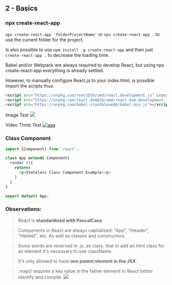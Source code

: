 ## 2 - Basics

### npx create-react-app

```npx create-react-app 'folderProjectName'``` or ```npx create-react-app .``` to use the current folder for the project.

Is also possible to use ```npm install -g create-react-app``` and then just ```create-react-app .``` to decrease the loading time.

Babel and/or Webpack are always required to develop React, but using npx create-react-app everything is already settled.

However, to manually configure React.js to your index.html, is possible import the scripts thus:

```html
<script src="https://unpkg.com/react@16/umd/react.development.js" crossorigin></script>
<script src="https://unpkg.com/react-dom@16/umd/react-dom.development.js" crossorigin></script>
<script src="https://unpkg.com/babel-standalone@6/babel.min.js"></script>
```
Image Test ![](https://i.imgur.com/j4zBXdN.png)

Video Thmb Test
[![aaa](https://i.ytimg.com/an_webp/Ohf0wDJp9O4/mqdefault_6s.webp?du=3000&sqp=CKCz_YUG&rs=AOn4CLCjIcdyrWzG52b9mPhdo72DfKEAKg)](https://www.youtube.com/watch?v=YOUTUBE_VIDEO_ID_HERE)


### Class Component

```javascript
import {Component} from 'react';

class App extends Component{
  render (){
    return(
      <p>Stateless Class Component Example</p>
    )
  }
}

export default App;
```

### Observations:

> React is **standardized with PascalCase**.

> Components in React are always capitalized: "App", "Header", "Helmet", etc. As well as classes and constructors.

> Some words are reserved in .js, as class, that to add an html class for an element it's necessary to use className.

> It's only allowed to have **one parent element in the JSX**.

> .map() requires a key value in the father element to React better identify and compile.
![](https://i.imgur.com/EWYoQIM.png)
